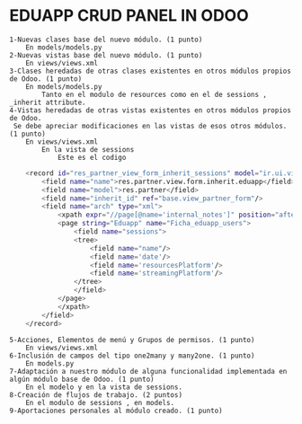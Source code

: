 <h1>EDUAPP CRUD PANEL IN ODOO</h1>


    1-Nuevas clases base del nuevo módulo. (1 punto)
        En models/models.py
    2-Nuevas vistas base del nuevo módulo. (1 punto)
        En views/views.xml
    3-Clases heredadas de otras clases existentes en otros módulos propios de Odoo. (1 punto)
        En models/models.py
            Tanto en el modulo de resources como en el de sessions , _inherit attribute.
    4-Vistas heredadas de otras vistas existentes en otros módulos propios de Odoo.
     Se debe apreciar modificaciones en las vistas de esos otros módulos. (1 punto)
        En views/views.xml 
            En la vista de sessions
                Este es el codigo
```bash
    <record id="res_partner_view_form_inherit_sessions" model="ir.ui.view">
        <field name="name">res.partner.view.form.inherit.eduapp</field>
        <field name="model">res.partner</field>
        <field name="inherit_id" ref="base.view_partner_form"/>
        <field name="arch" type="xml">
            <xpath expr="//page[@name='internal_notes']" position="after">
            <page string="Eduapp" name="Ficha_eduapp_users">
                <field name="sessions">
                <tree>
                    <field name="name"/>
                    <field name='date'/>
                    <field name='resourcesPlatform'/>
                    <field name='streamingPlatform'/>
                </tree>
                </field>
            </page>
            </xpath>
        </field>
    </record>
```
    5-Acciones, Elementos de menú y Grupos de permisos. (1 punto)
        En views/views.xml
    6-Inclusión de campos del tipo one2many y many2one. (1 punto)
        En models.py
    7-Adaptación a nuestro módulo de alguna funcionalidad implementada en algún módulo base de Odoo. (1 punto)
        En el modelo y en la vista de sessions.
    8-Creación de flujos de trabajo. (2 puntos)
        En el modulo de sessions , en models.
    9-Aportaciones personales al módulo creado. (1 punto)